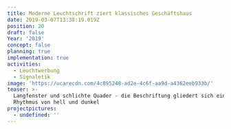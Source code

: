 ```yaml
---
title: Moderne Leuchtschrift ziert klassisches Geschäftshaus
date: 2019-03-07T13:38:19.019Z
position: 20
draft: false
Year: '2019'
concept: false
planning: true
implementation: true
activities:
  - Leuchtwerbung
  - Signaletik
image: 'https://ucarecdn.com/4c895248-ad2e-4c6f-aa9d-a4362eeb933b/'
teaser: >-
  Langfenster und schlichte Quader - die Beschriftung gliedert sich ein in den
  Rhythmus von hell und dunkel
projectpictures:
  - undefined: ''
---
```


